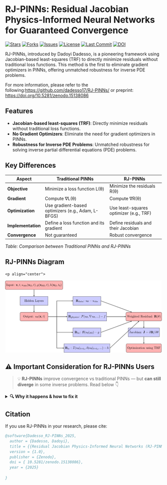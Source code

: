 # RJ-PINNs: Residual Jacobian Physics-Informed Neural Networks for Guaranteed Convergence

[![Stars](https://img.shields.io/github/stars/dadesso17/RJ-PINNs?style=social)](https://github.com/dadesso17/RJ-PINNs/stargazers)
[![Forks](https://img.shields.io/github/forks/dadesso17/RJ-PINNs?style=social)](https://github.com/dadesso17/RJ-PINNs/network/members)
[![Issues](https://img.shields.io/github/issues/dadesso17/RJ-PINNs)](https://github.com/dadesso17/RJ-PINNs/issues)
[![License](https://img.shields.io/github/license/dadesso17/RJ-PINNs)](https://github.com/dadesso17/RJ-PINNs/blob/main/LICENSE)
[![Last Commit](https://img.shields.io/github/last-commit/dadesso17/RJ-PINNs)](https://github.com/dadesso17/RJ-PINNs/commits/main)
[![DOI](https://zenodo.org/badge/DOI/10.5281/zenodo.15138086.svg)](https://doi.org/10.5281/zenodo.15138086)

RJ-PINNs, introduced by Dadoyi Dadesso, is a pioneering framework using Jacobian-based least-squares (TRF) to directly minimize residuals without traditional loss functions. This method is the first to eliminate gradient optimizers in PINNs, offering unmatched robustness for inverse PDE problems.

For more information, please refer to the following:https://github.com/dadesso17/RJ-PINNs/ or preprint: https://doi.org/10.5281/zenodo.15138086

## Features
- **Jacobian-based least-squares (TRF)**: Directly minimize residuals without traditional loss functions.
- **No Gradient Optimizers**: Eliminate the need for gradient optimizers in PINNs.
- **Robustness for Inverse PDE Problems**: Unmatched robustness for solving inverse partial differential equations (PDE) problems.

## Key Differences

| Aspect         | Traditional PINNs                         | RJ-PINNs                               |
|--------------|--------------------------------|--------------------------------|
| **Objective** | Minimize a loss function L(θ) | Minimize the residuals R(θ) |
| **Gradient** | Compute ∇L(θ) | Compute ∇R(θ) |
| **Optimization** | Use gradient-based optimizers (e.g., Adam, L-BFGS) | Use least-squares optimizer (e.g., TRF) |
| **Implementation** | Define a loss function and its gradient | Define residuals and their Jacobian |
| **Convergence** | Not guaranteed | Robust convergence |

*Table: Comparison between Traditional PINNs and RJ-PINNs*

  ## RJ-PINNs Diagram  
    <p align="center">
  <img src="./im.png" width="800">
</p>

## ⚠️ Important Consideration for RJ-PINNs Users

> 💡 **RJ-PINNs** improve convergence vs traditional PINNs — but **can still diverge** in some inverse problems. Read below 👇

<details>
<summary><strong>🔍 Why it happens & how to fix it</strong></summary>

- In **inverse problems** (e.g., identifying multiple parameters) or **complex direct problems**, RJ-PINNs can **diverge**.
- Cause: **Rapid decrease of the physics residual** `R_physics` leads to instability.

### 🛠️ Recommended Fixes
- 🔷 **Direct problems (no observed data):**
  - Lower `w_p` (e.g., `1e-1`, `1e-2`).

- 🔶 **Inverse problems:**
  - Increase `w_d` on `R_data` (e.g., `1e2`, `1e3`).
  - Lower `w_p` on `R_physics` (e.g., `1e-1`).

- 🧠 **Alternative:** Use adaptive weighting / normalization strategies like in traditional PINNs.

> 🧩 *This issue is common in PINNs — not specific to RJ-PINNs.*
</details>

## Citation
If you use RJ-PINNs in your research, please cite:

```bibtex
@software{Dadesso_RJ-PINNs_2025,
  author = {Dadesso, Dadoyi},
  title = {{Residual Jacobian Physics-Informed Neural Networks (RJ-PINNs) for Guaranteed Convergence}},
  version = {1.0},
  publisher = {Zenodo},
  doi = { 10.5281/zenodo.15138086},
  year = {2025}

}

